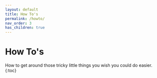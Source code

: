 ```yaml
---
layout: default
title: How To's
permalink: /howto/
nav_order: 3
has_children: true
---
```


# How To's
How to get around those tricky little things you wish you could do easier.
{:toc}